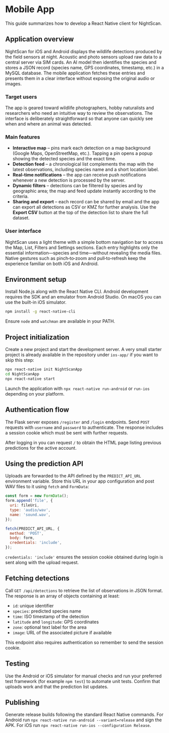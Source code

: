 # Mobile App

This guide summarizes how to develop a React Native client for NightScan.

## Application overview

NightScan for iOS and Android displays the wildlife detections produced by the
field sensors at night. Acoustic and photo sensors upload raw data to a central
server via SIM cards. An AI model then identifies the species and stores a JSON
record (species name, GPS coordinates, timestamp, etc.) in a MySQL database.
The mobile application fetches these entries and presents them in a clear
interface without exposing the original audio or images.

### Target users

The app is geared toward wildlife photographers, hobby naturalists and
researchers who need an intuitive way to review the observations. The interface
is deliberately straightforward so that anyone can quickly see when and where an
animal was detected.

### Main features

- **Interactive map** – pins mark each detection on a map background (Google
  Maps, OpenStreetMap, etc.). Tapping a pin opens a popup showing the detected
  species and the exact time.
- **Detection feed** – a chronological list complements the map with the latest
  observations, including species name and a short location label.
- **Real-time notifications** – the app can receive push notifications whenever a
  new detection is processed by the server.
- **Dynamic filters** – detections can be filtered by species and by geographic
  area; the map and feed update instantly according to the criteria.
- **Sharing and export** – each record can be shared by email and the app can
  export all detections as CSV or KMZ for further analysis.
  Use the **Export CSV** button at the top of the detection list to share the
  full dataset.

### User interface

NightScan uses a light theme with a simple bottom navigation bar to access the
Map, List, Filters and Settings sections. Each entry highlights only the
essential information—species and time—without revealing the media files. Native
gestures such as pinch‑to‑zoom and pull‑to‑refresh keep the experience familiar
on both iOS and Android.

## Environment setup

Install Node.js along with the React Native CLI. Android development requires the SDK and an emulator from Android Studio. On macOS you can use the built-in iOS simulator.

```bash
npm install -g react-native-cli
```

Ensure `node` and `watchman` are available in your PATH.

## Project initialization

Create a new project and start the development server. A very small starter
project is already available in the repository under `ios-app/` if you want to
skip this step:

```bash
npx react-native init NightScanApp
cd NightScanApp
npx react-native start
```

Launch the application with `npx react-native run-android` or `run-ios` depending on your platform.

## Authentication flow

The Flask server exposes `/register` and `/login` endpoints. Send `POST` requests with `username` and `password` to authenticate. The response includes a session cookie which must be sent with further requests.

After logging in you can request `/` to obtain the HTML page listing previous predictions for the active account.

## Using the prediction API

Uploads are forwarded to the API defined by the `PREDICT_API_URL` environment variable. Store this URL in your app configuration and post WAV files to it using `fetch` and `FormData`:

```javascript
const form = new FormData();
form.append('file', {
  uri: fileUri,
  type: 'audio/wav',
  name: 'sound.wav',
});

fetch(PREDICT_API_URL, {
  method: 'POST',
  body: form,
  credentials: 'include',
});
```

`credentials: 'include'` ensures the session cookie obtained during login is sent along with the upload request.

## Fetching detections

Call `GET /api/detections` to retrieve the list of observations in JSON format. The response is an array of objects containing at least:

- `id`: unique identifier
- `species`: predicted species name
- `time`: ISO timestamp of the detection
- `latitude` and `longitude`: GPS coordinates
- `zone`: optional text label for the area
- `image`: URL of the associated picture if available

This endpoint also requires authentication so remember to send the session cookie.

## Testing

Use the Android or iOS simulator for manual checks and run your preferred test framework (for example `npm test`) to automate unit tests. Confirm that uploads work and that the prediction list updates.

## Publishing

Generate release builds following the standard React Native commands. For Android run `npx react-native run-android --variant=release` and sign the APK. For iOS run `npx react-native run-ios --configuration Release`.

